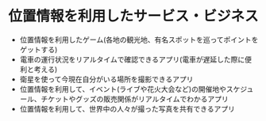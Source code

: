 # 位置情報を利用したサービス・ビジネス
- 位置情報を利用したゲーム(各地の観光地、有名スポットを巡ってポイントをゲットする)
- 電車の運行状況をリアルタイムで確認できるアプリ(電車が遅延した際に便利と考える)
- 衛星を使って今現在自分がいる場所を撮影できるアプリ
- 位置情報を利用して、イベント(ライブや花火大会など)の開催地やスケジュール、チケットやグッズの販売関係がリアルタイムでわかるアプリ
- 位置情報を利用して、世界中の人々が撮った写真を共有できるアプリ


